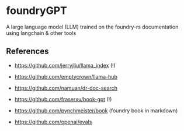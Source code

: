 # foundryGPT
A large language model (LLM) trained on the foundry-rs documentation using langchain &amp; other tools

## References

* https://github.com/jerryjliu/llama_index (!)
* https://github.com/emptycrown/llama-hub
* https://github.com/namuan/dr-doc-search
* https://github.com/fraserxu/book-gpt (!)
* https://github.com/pynchmeister/book (foundry book in markdown)

* https://github.com/openai/evals
